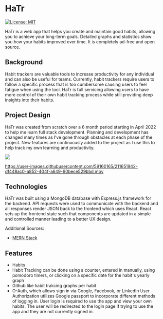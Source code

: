 # HaTr

[![License: MIT](https://img.shields.io/badge/License-MIT-green.svg)](https://hatrlive.com/license)

HaTr is a web app that helps you create and maintain good habits, allowing you to achieve your long-term goals. Detailed graphs and statistics show you how your habits improved over time. It is completely ad-free and open source.

## Background

Habit trackers are valuable tools to increase productivity for any individual and can also be useful for teams.  Currently, habit trackers require users to follow a specific process that is too cumbersome causing users to feel fatigue when using the tool.  HaTr is full servicing allowing users to have more control of their own habit tracking process while still providing deep insights into their habits.  




## Project Design
HaTr was created from scratch over a 6 month period starting in April 2022 to help me learn full stack development.  Planning and development has changed many times as I've gone through obstacles at each phase of the project.  New features are continuously added to the project as I use this to help track my own learning and productivity.  

![](https://media.giphy.com/media/JnGXFwR4KCBOYnBmJm/giphy.gif)

https://user-images.githubusercontent.com/59160165/211651942-df448ac0-a852-404f-a649-90bece529bbd.mov


## Technologies
HaTr was built using a MongoDB database with Express.js framework for the backend.  API requests were used to communicate with the backend and all responses render JSON back to the frontend which uses React.  React sets up the frontend state such that components are updated in a simple and controlled manner leading to a better UX design.  

Additional Sources:
* [MERN Stack](http://mern.io/)

## Features 
* Habits 
* Habit Tracking can be done using a counter, entered in manually, using pomodoro timers, or clicking on a specific date for the habit's yearly graph
* Github like habit trakcing graphs per habit 
* O-Auth, which allows sign in via Google, Facebook, or LinkedIn
User Authorization utilizes Google passport to incorporate different methods of logging in. User login is required to use the app and view your own habits.  The user will be redirected to the login page if trying to use the app and they are not currently signed in.
